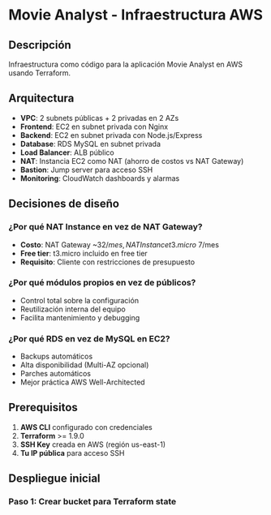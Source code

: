 # Movie Analyst - Infraestructura AWS

## Descripción
Infraestructura como código para la aplicación Movie Analyst en AWS usando Terraform.

## Arquitectura
- **VPC**: 2 subnets públicas + 2 privadas en 2 AZs
- **Frontend**: EC2 en subnet privada con Nginx
- **Backend**: EC2 en subnet privada con Node.js/Express
- **Database**: RDS MySQL en subnet privada
- **Load Balancer**: ALB público
- **NAT**: Instancia EC2 como NAT (ahorro de costos vs NAT Gateway)
- **Bastion**: Jump server para acceso SSH
- **Monitoring**: CloudWatch dashboards y alarmas

## Decisiones de diseño

### ¿Por qué NAT Instance en vez de NAT Gateway?
- **Costo**: NAT Gateway ~$32/mes, NAT Instance t3.micro ~$7/mes
- **Free tier**: t3.micro incluido en free tier
- **Requisito**: Cliente con restricciones de presupuesto

### ¿Por qué módulos propios en vez de públicos?
- Control total sobre la configuración
- Reutilización interna del equipo
- Facilita mantenimiento y debugging

### ¿Por qué RDS en vez de MySQL en EC2?
- Backups automáticos
- Alta disponibilidad (Multi-AZ opcional)
- Parches automáticos
- Mejor práctica AWS Well-Architected

## Prerequisitos
1. **AWS CLI** configurado con credenciales
2. **Terraform** >= 1.9.0
3. **SSH Key** creada en AWS (región us-east-1)
4. **Tu IP pública** para acceso SSH

## Despliegue inicial

### Paso 1: Crear bucket para Terraform state
```bash